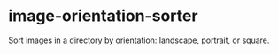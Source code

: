 # image-orientation-sorter
Sort images in a directory by orientation: landscape, portrait, or square.
